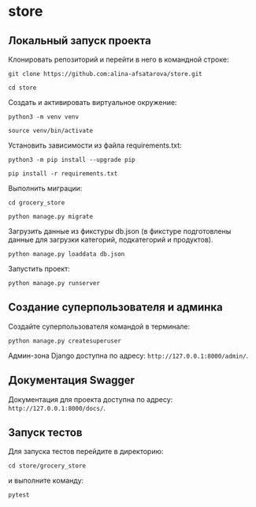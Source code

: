 # store
## Локальный запуск проекта
Клонировать репозиторий и перейти в него в командной строке:
```
git clone https://github.com:alina-afsatarova/store.git
```
```
cd store
```
Cоздать и активировать виртуальное окружение:
```
python3 -m venv venv
```
```
source venv/bin/activate
```
Установить зависимости из файла requirements.txt:
```
python3 -m pip install --upgrade pip
```
```
pip install -r requirements.txt
```
Выполнить миграции:
```
cd grocery_store
```
```
python manage.py migrate
```
Загрузить данные из фикстуры db.json (в фикстуре подготовлены данные для загрузки категорий, подкатегорий и продуктов).
```
python manage.py loaddata db.json
```
Запустить проект:
```
python manage.py runserver
```
## Создание суперпользователя и админка
Создайте суперпользователя командой в терминале:
```
python manage.py createsuperuser
```
Админ-зона Django доступна по адресу: `http://127.0.0.1:8000/admin/`.
## Документация Swagger
Документация для проекта доступна по адресу: `http://127.0.0.1:8000/docs/`.
## Запуск тестов
Для запуска тестов перейдите в директорию:
```
cd store/grocery_store
```
и выполните команду:
```
pytest
```
